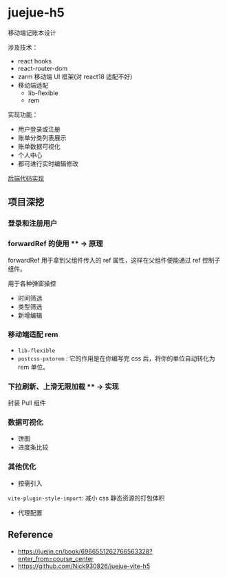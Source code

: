 # juejue-h5

移动端记账本设计

涉及技术：
- react hooks
- react-router-dom
- zarm 移动端 UI 框架(对 react18 适配不好)
- 移动端适配
  - lib-flexible
  - rem

实现功能：
- 用户登录或注册
- 账单分类列表展示
- 账单数据可视化
- 个人中心
- 都可进行实时编辑修改

[后端代码实现](https://github.com/Jinx-FX/cash-book/tree/main/juejue-server)

## 项目深挖

### 登录和注册用户

### forwardRef 的使用 ** -> 原理

forwardRef 用于拿到父组件传入的 ref 属性，这样在父组件便能通过 ref 控制子组件。

用于各种弹窗操控

- 时间筛选
- 类型筛选
- 新增编辑

### 移动端适配 rem

- `lib-flexible`
- `postcss-pxtorem` : 它的作用是在你编写完 css 后，将你的单位自动转化为 rem 单位。

### 下拉刷新、上滑无限加载 ** -> 实现

封装 Pull 组件

### 数据可视化

- 饼图
- 进度条比较

### 其他优化

- 按需引入

`vite-plugin-style-import`: 减小 css 静态资源的打包体积

- 代理配置


## Reference

- https://juejin.cn/book/6966551262766563328?enter_from=course_center
- https://github.com/Nick930826/juejue-vite-h5
